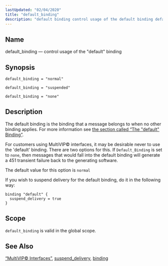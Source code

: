 ```yaml
---
lastUpdated: "02/04/2020"
title: "default_binding"
description: "default binding control usage of the default binding default binding normal default binding suspended default binding none The default binding is the binding that a message belongs to when no other binding applies For more information see the section called The default Binding For customers using Multi VIP interfaces it..."
---
```


<a name="conf.ref.default_binding"></a> 
## Name

default_binding — control usage of the "default" binding

## Synopsis

`default_binding = "normal"`

`default_binding = "suspended"`

`default_binding = "none"`

<a name="idp8750608"></a> 
## Description

The default binding is the binding that a message belongs to when no other binding applies. For more information see [the section called “The "default" Binding”](/momentum/3/3-reference/3-reference-conf-ref-binding#conf.ref.binding.default).

For customers using MultiVIP© interfaces, it may be desirable never to use the 'default' binding. There are two options for this. If `Default_Binding` is set to `none`, then messages that would fall into the default binding will generate a 451 transient failure back to the generating software.

The default value for this option is `normal`

If you wish to suspend delivery for the default binding, do it in the following way:

```
binding "default" {
  suspend_delivery = true
}
```
<a name="idp8756720"></a> 
## Scope

`default_binding` is valid in the global scope.

<a name="idp8758752"></a> 
## See Also

[“MultiVIP© Interfaces”](/momentum/3/3-reference/operations-multivip), [suspend_delivery](/momentum/3/3-reference/3-reference-conf-ref-suspend-delivery), [binding](/momentum/3/3-reference/3-reference-conf-ref-binding)